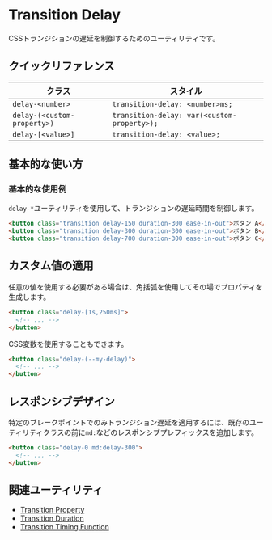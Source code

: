 # Transition Delay

CSSトランジションの遅延を制御するためのユーティリティです。

## クイックリファレンス

| クラス | スタイル |
|-------|---------|
| `delay-<number>` | `transition-delay: <number>ms;` |
| `delay-(<custom-property>)` | `transition-delay: var(<custom-property>);` |
| `delay-[<value>]` | `transition-delay: <value>;` |

## 基本的な使い方

### 基本的な使用例

`delay-*`ユーティリティを使用して、トランジションの遅延時間を制御します。

```html
<button class="transition delay-150 duration-300 ease-in-out">ボタン A</button>
<button class="transition delay-300 duration-300 ease-in-out">ボタン B</button>
<button class="transition delay-700 duration-300 ease-in-out">ボタン C</button>
```

## カスタム値の適用

任意の値を使用する必要がある場合は、角括弧を使用してその場でプロパティを生成します。

```html
<button class="delay-[1s,250ms]">
  <!-- ... -->
</button>
```

CSS変数を使用することもできます。

```html
<button class="delay-(--my-delay)">
  <!-- ... -->
</button>
```

## レスポンシブデザイン

特定のブレークポイントでのみトランジション遅延を適用するには、既存のユーティリティクラスの前に`md:`などのレスポンシブプレフィックスを追加します。

```html
<button class="delay-0 md:delay-300">
  <!-- ... -->
</button>
```

## 関連ユーティリティ

- [Transition Property](/docs/transition-property)
- [Transition Duration](/docs/transition-duration)
- [Transition Timing Function](/docs/transition-timing-function)
